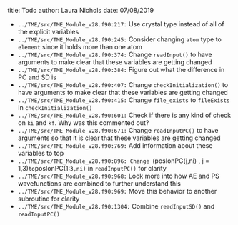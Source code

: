 title: Todo
author: Laura Nichols
date: 07/08/2019

* `../TME/src/TME_Module_v28.f90:217:` Use crystal type instead of all of the explicit variables
* `../TME/src/TME_Module_v28.f90:245:` Consider changing `atom` type to `element` since it holds more than one atom
* `../TME/src/TME_Module_v28.f90:374:` Change `readInput()` to have arguments to make clear that these variables are getting changed
* `../TME/src/TME_Module_v28.f90:384:` Figure out what the difference in PC and SD is
* `../TME/src/TME_Module_v28.f90:407:` Change `checkInitialization()` to have arguments to make clear that these variables are getting changed
* `../TME/src/TME_Module_v28.f90:415:` Change `file_exists` to `fileExists` in `checkInitialization()`
* `../TME/src/TME_Module_v28.f90:601:` Check if there is any kind of check on `ki` and `kf`. Why was this commented out?
* `../TME/src/TME_Module_v28.f90:671:` Change `readInputPC()` to have arguments so that it is clear that these variables are getting changed
* `../TME/src/TME_Module_v28.f90:769:` Add information about these variables to top
* `../TME/src/TME_Module_v28.f90:896: Change `(posIonPC(j,ni) , j = 1,3)` to `posIonPC(1:`3,ni)` in `readInputPC()` for clarity
* `../TME/src/TME_Module_v28.f90:968:` Look more into how AE and PS wavefunctions are combined to further understand this
* `../TME/src/TME_Module_v28.f90:969:` Move this behavior to another subroutine for clarity
* `../TME/src/TME_Module_v28.f90:1304:` Combine `readInputSD()` and `readInputPC()`
